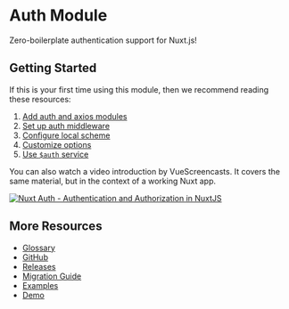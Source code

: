 # Auth Module

Zero-boilerplate authentication support for Nuxt.js!

## Getting Started

If this is your first time using this module, then we recommend reading these resources:

1. [Add auth and axios modules](./guide/setup.md)
2. [Set up auth middleware](./guide/middleware.md)
3. [Configure local scheme](./schemes/local.md)
4. [Customize options](./api/options.md)
5. [Use `$auth` service](./api/auth.md)

You can also watch a video introduction by VueScreencasts. It covers the same material, but in the context of a working Nuxt app.

[![Nuxt Auth - Authentication and Authorization in NuxtJS](https://img.youtube.com/vi/zzUpO8tXoaw/0.jpg)](https://youtu.be/zzUpO8tXoaw)

## More Resources

* [Glossary](./glossary.md)
* [GitHub](https://github.com/nuxt-community/auth-module)
* [Releases](https://github.com/nuxt-community/auth-module/releases)
* [Migration Guide](./migration.md)
* [Examples](https://github.com/nuxt-community/auth-module/tree/dev/examples)
* [Demo](https://nuxt-auth.herokuapp.com)

